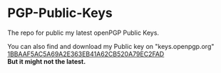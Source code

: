 # PGP-Public-Keys
The repo for public my latest openPGP Public Keys.

You can also find and download my Public key on "keys.openpgp.org"  
[1BBAAF5AC5A69A2E363EB41A62CB520A79EC2FAD](https://keys.openpgp.org/vks/v1/by-fingerprint/1BBAAF5AC5A69A2E363EB41A62CB520A79EC2FAD)  
**But it might not the latest.**
